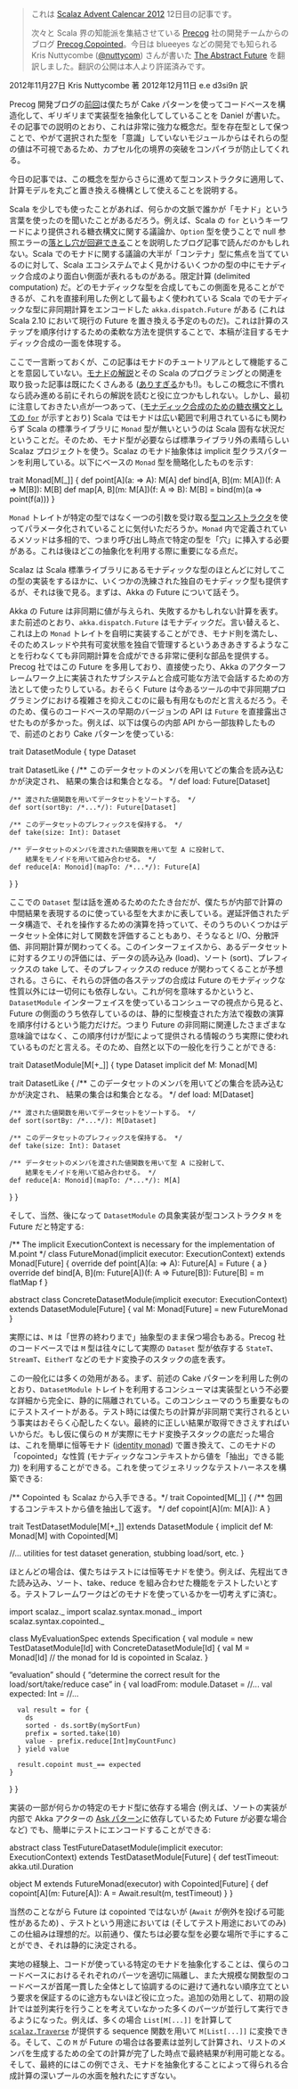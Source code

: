 > これは [Scalaz Advent Calencar 2012](http://partake.in/events/7211abc9-ebb8-4670-b912-3089dc5e0edd) 12日目の記事です。
>
> 次々と Scala 界の知能派を集結させている [Precog](http://precog.com/) 社の開発チームからのブログ [Precog.Copointed](http://www.precog.com/blog-precog-2/categories/listings/precog-copointed)。今日は blueeyes などの開発でも知られる Kris Nuttycombe ([@nuttycom](https://twitter.com/nuttycom)) さんが書いた [The Abstract Future](http://www.precog.com/blog-precog-2/categories/listings/precog-copointed) を翻訳しました。翻訳の公開は本人より許諾済みです。

2012年11月27日 Kris Nuttycombe 著
2012年12月11日 e.e d3si9n 訳

Precog 開発ブログの[前回](http://www.precog.com/blog-precog-2/entry/existential-types-ftw)は僕たちが Cake パターンを使ってコードベースを構造化して、ギリギリまで実装型を抽象化してしていることを Daniel が書いた。その記事での説明のとおり、これは非常に強力な概念だ。型を存在型として保つことで、やがて選択された型を「意識」していないモジュールからはそれらの型の値は不可視であるため、カプセル化の境界の突破をコンパイラが防止してくれる。

今日の記事では、この概念を型からさらに進めて型コンストラクタに適用して、計算モデルを丸ごと置き換える機構として使えることを説明する。

Scala を少しでも使ったことがあれば、何らかの文脈で誰かが「モナド」という言葉を使ったのを聞いたことがあるだろう。例えば、Scala の `for` というキーワードにより提供される糖衣構文に関する議論か、`Option` 型を使うことで null 参照エラーの[落とし穴が回避できる](http://www.codecommit.com/blog/scala/the-option-pattern)ことを説明したブログ記事で読んだのかもしれない。Scala でのモナドに関する議論の大半が「コンテナ」型に焦点を当てているのに対して、Scala エコシステムでよく見かけるいくつかの型の中にモナディック合成のより面白い側面が表れるものがある。限定計算 (delimited computation) だ。どのモナディックな型を合成してもこの側面を見ることができるが、これを直接利用した例として最もよく使われている Scala でのモナディックな型に非同期計算をエンコードした `akka.dispatch.Future` がある (これは Scala 2.10 において現行の Future を置き換える予定のものだ)。これは計算のステップを順序付けするための柔軟な方法を提供することで、本稿が注目するモナディック合成の一面を体現する。

ここで一言断っておくが、この記事はモナドのチュートリアルとして機能することを意図していない。[モナド](http://dl.dropbox.com/u/261418/Monads_are_Elephants/index.html)[の](http://apocalisp.wordpress.com/2011/07/01/monads-are-dominoes/)[解説](http://byorgey.wordpress.com/2009/01/12/abstraction-intuition-and-the-monad-tutorial-fallacy/)とその Scala のプログラミングとの関連を取り扱った記事は既にたくさんある ([ありすぎる](http://eed3si9n.com/ja/monads-are-not-metaphors)かも!)。もしこの概念に不慣れなら読み進める前にそれらの解説を読むと役に立つかもしれない。しかし、最初に注意しておきたい点が一つあって、([モナディック合成のための糖衣構文としての `for`](http://debasishg.blogspot.com/2008/03/monads-another-way-to-abstract.html) が示すとおり) Scala ではモナドは広い範囲で利用されているにも関わらず Scala の標準ライブラリに `Monad` 型が無いというのは Scala 固有な状況だということだ。そのため、モナド型が必要ならば標準ライブラリ外の素晴らしい Scalaz プロジェクトを使う。Scalaz のモナド抽象体は implicit 型クラスパターンを利用している。以下にベースの `Monad` 型を簡略化したものを示す:

<scala>
trait Monad[M[_]] {
  def point[A](a: => A): M[A]
  def bind[A, B](m: M[A])(f: A => M[B]): M[B]
  def map[A, B](m: M[A])(f: A => B): M[B] = bind(m)(a => point(f(a))) 
}
</scala>

`Monad` トレイトが特定の型ではなく一つの引数を受け取る[型コンストラクタ](http://debasishg.blogspot.com/2009/01/higher-order-abstractions-in-scala-with.html)を使ってパラメータ化されていることに気付いただろうか。`Monad` 内で定義されているメソッドは多相的で、つまり呼び出し時点で特定の型を「穴」に挿入する必要がある。これは後ほどこの抽象化を利用する際に重要になる点だ。

Scalaz は Scala 標準ライブラリにあるモナディックな型のほとんどに対してこの型の実装をするほかに、いくつかの洗練された独自のモナディック型も提供するが、それは後で見る。まずは、Akka の Future について話そう。

Akka の Future は非同期に値が与えられ、失敗するかもしれない計算を表す。また前述のとおり、`akka.dispatch.Future` はモナディックだ。言い替えると、これは上の `Monad` トレイトを自明に実装することができ、モナド則を満たし、そのためスレッドや共有可変状態を独自で管理するというあきあきするようなことを行わなくても非同期計算を合成ができる非常に便利な部品を提供する。Precog 社ではこの Future を多用しており、直接使ったり、Akka のアクターフレームワーク上に実装されたサブシステムと合成可能な方法で会話するための方法として使ったりしている。おそらく Future は今あるツールの中で非同期プログラミングにおける複雑さを抑えこむのに最も有用なものだと言えるだろう。そのため、僕らのコードベースの早期のバージョンの API は `Future` を直接露出させたものが多かった。例えば、以下は僕らの内部 API から一部抜粋したもので、前述のとおり Cake パターンを使っている:

<scala>
trait DatasetModule {
  type Dataset 

  trait DatasetLike {
    /** このデータセットのメンバを用いてどの集合を読み込むかが決定され、
        結果の集合は和集合となる。 */
    def load: Future[Dataset]

    /** 渡された値関数を用いてデータセットをソートする。 */
    def sort(sortBy: /*...*/): Future[Dataset]

    /** このデータセットのプレフィックスを保持する。 */
    def take(size: Int): Dataset

    /** データセットのメンバを渡された値関数を用いて型 A に投射して、
        結果をモノイドを用いて組み合わせる。 */
    def reduce[A: Monoid](mapTo: /*...*/): Future[A]
  }
} 
</scala>

ここでの `Dataset` 型は話を進めるためのたたき台だが、僕たちが内部で計算の中間結果を表現するのに使っている型を大まかに表している。遅延評価されたデータ構造で、それを操作するための演算を持っていて、そのうちのいくつかはデータセット全体に対して関数を評価することもあり、そうなると I/O、分散評価、非同期計算が関わってくる。このインターフェイスから、あるデータセットに対するクエリの評価には、データの読み込み (load)、ソート (sort)、プレフィックスの take して、そのプレフィックスの reduce が関わってくることが予想される。さらに、それらの評価の各ステップの合成は Future のモナディックな性質以外には一切何にも依存しない。これが何を意味するかというと、`DatasetModule` インターフェイスを使っているコンシューマの視点から見ると、Future の側面のうち依存しているのは、静的に型検査された方法で複数の演算を順序付けるという能力だけだ。つまり Future の非同期に関連したさまざまな意味論ではなく、この順序付けが型によって提供される情報のうち実際に使われているものだと言える。そのため、自然と以下の一般化を行うことができる:

<scala>
trait DatasetModule[M[+_]] {
  type Dataset 
  implicit def M: Monad[M]

  trait DatasetLike {
    /** このデータセットのメンバを用いてどの集合を読み込むかが決定され、
        結果の集合は和集合となる。 */
    def load: M[Dataset]

    /** 渡された値関数を用いてデータセットをソートする。 */
    def sort(sortBy: /*...*/): M[Dataset]

    /** このデータセットのプレフィックスを保持する。 */
    def take(size: Int): Dataset

    /** データセットのメンバを渡された値関数を用いて型 A に投射して、
        結果をモノイドを用いて組み合わせる。 */
    def reduce[A: Monoid](mapTo: /*...*/): M[A]
  }
}
</scala>

そして、当然、後になって `DatasetModule` の具象実装が型コンストラクタ `M` を Future だと特定する:

<scala>
/** The implicit ExecutionContext is necessary for the implementation of 
    M.point */
class FutureMonad(implicit executor: ExecutionContext) extends Monad[Future] {
  override def point[A](a: => A): Future[A] = Future { a }
  override def bind[A, B](m: Future[A])(f: A => Future[B]): Future[B] = 
    m flatMap f
}

abstract class ConcreteDatasetModule(implicit executor: ExecutionContext) 
extends DatasetModule[Future] {
  val M: Monad[Future] = new FutureMonad 
}
</scala>

実際には、`M` は「世界の終わりまで」抽象型のまま保つ場合もある。Precog 社のコードベースでは `M` 型は往々にして実際の `Dataset` 型が依存する `StateT`、`StreamT`、`EitherT` などのモナド変換子のスタックの底を表す。

この一般化には多くの効用がある。まず、前述の Cake パターンを利用した例のとおり、`DatasetModule` トレイトを利用するコンシューマは実装型という不必要な詳細から完全に、静的に隔離されている。このコンシューマのうち重要なものにテストスイートがある。テスト時には僕たちの計算が非同期で実行されるという事実はおそらく心配したくない。最終的に正しい結果が取得できさえすればいいからだ。もし仮に僕らの `M` が実際にモナド変換子スタックの底だった場合は、これを簡単に恒等モナド ([identity monad](https://github.com/scalaz/scalaz/blob/scalaz-seven/core/src/main/scala/scalaz/Id.scala)) で置き換えて、このモナドの「copointed」な性質 (モナディックなコンテキストから値を「抽出」できる能力) を利用することができる。これを使ってジェネリックなテストハーネスを構築できる:
 
<scala>
/** Copointed も Scalaz から入手できる。*/
trait Copointed[M[_]] {
  /** 包囲するコンテキストから値を抽出して返す。 */
  def copoint[A](m: M[A]): A
}

trait TestDatasetModule[M[+_]] extends DatasetModule {
  implicit def M: Monad[M] with Copointed[M]

  //... utilities for test dataset generation, stubbing load/sort, etc.
}
</scala>

ほとんどの場合は、僕たちはテストには恒等モナドを使う。例えば、先程出てきた読み込み、ソート、take、reduce を組み合わせた機能をテストしたいとする。テストフレームワークはどのモナドを使っているかを一切考えずに済む。
 
<scala>
import scalaz._
import scalaz.syntax.monad._
import scalaz.syntax.copointed._

class MyEvaluationSpec extends Specification {
  val module = new TestDatasetModule[Id] with ConcreteDatasetModule[Id] { 
    val M = Monad[Id] // the monad for Id is copointed in Scalaz.
  }
  
  “evaluation” should {
    “determine the correct result for the load/sort/take/reduce case” in {
      val loadFrom: module.Dataset = //...
      val expected: Int = //...

      val result = for {
        ds 
        sorted - ds.sortBy(mySortFun)
        prefix = sorted.take(10)
        value - prefix.reduce[Int]myCountFunc)
      } yield value

      result.copoint must_== expected
    }
  }
}
</scala>

実装の一部が何らかの特定のモナド型に依存する場合 (例えば、ソートの実装が内部で Akka アクターの [Ask パターン](http://doc.akka.io/docs/akka/2.0.4/scala/actors.html#Ask__Send-And-Receive-Future)に依存しているため Future が必要な場合など) でも、簡単にテストにエンコードすることができる:

<scala>
abstract class TestFutureDatasetModule(implicit executor: ExecutionContext)
extends TestDatasetModule[Future] {
  def testTimeout: akka.util.Duration

  object M extends FutureMonad(executor) with Copointed[Future] {
    def copoint[A](m: Future[A]): A = Await.result(m, testTimeout)
  }
}
</scala>

当然のことながら Future は copointed ではないが (`Await` が例外を投げる可能性があるため) 、テストという用途においては (そしてテスト用途においてのみ) この仕組みは理想的だ。以前通り、僕たちは必要な型を必要な場所で手にすることができ、それは静的に決定される。

実地の経験上、コードが使っている特定のモナドを抽象化することは、僕らのコードベースにおけるそれぞれのパーツを適切に隔離し、また大規模な関数型のコードベースが首尾一貫した全体として協調するのに避けて通れない順序立てという要求を保証するのに途方もないほど役に立った。追加の効用として、初期の設計では並列実行を行うことを考えていなかった多くのパーツが並行して実行できるようになった。例えば、多くの場合 `List[M[...]]` を計算して [`scalaz.Traverse`](https://github.com/scalaz/scalaz/blob/scalaz-seven/core/src/main/scala/scalaz/Traverse.scala) が提供する sequence 関数を用いて `M[List[...]]` に変換できる。そして、この `M` が Future の場合は各要素は並列して計算され、リストのメンバを生成するための全ての計算が完了した時点で最終結果が利用可能となる。そして、最終的にはこの例でさえ、モナドを抽象化することによって得られる合成計算の深いプールの水面を触れたにすぎない。
